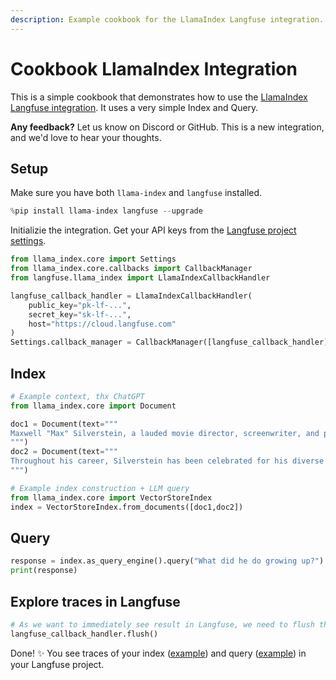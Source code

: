 ```yaml
---
description: Example cookbook for the LlamaIndex Langfuse integration.
---
```


# Cookbook LlamaIndex Integration

This is a simple cookbook that demonstrates how to use the [LlamaIndex Langfuse integration](https://langfuse.com/docs/integrations/llama-index). It uses a very simple Index and Query.

**Any feedback?** Let us know on Discord or GitHub. This is a new integration, and we'd love to hear your thoughts.

## Setup

Make sure you have both `llama-index` and `langfuse` installed.

```python
%pip install llama-index langfuse --upgrade
```

Initializie the integration. Get your API keys from the [Langfuse project settings](https://cloud.langfuse.com).

```python
from llama_index.core import Settings
from llama_index.core.callbacks import CallbackManager
from langfuse.llama_index import LlamaIndexCallbackHandler

langfuse_callback_handler = LlamaIndexCallbackHandler(
    public_key="pk-lf-...",
    secret_key="sk-lf-...",
    host="https://cloud.langfuse.com"
)
Settings.callback_manager = CallbackManager([langfuse_callback_handler])
```

## Index

```python
# Example context, thx ChatGPT
from llama_index.core import Document

doc1 = Document(text="""
Maxwell "Max" Silverstein, a lauded movie director, screenwriter, and producer, was born on October 25, 1978, in Boston, Massachusetts. A film enthusiast from a young age, his journey began with home movies shot on a Super 8 camera. His passion led him to the University of Southern California (USC), majoring in Film Production. Eventually, he started his career as an assistant director at Paramount Pictures. Silverstein's directorial debut, “Doors Unseen,” a psychological thriller, earned him recognition at the Sundance Film Festival and marked the beginning of a successful directing career.
""")
doc2 = Document(text="""
Throughout his career, Silverstein has been celebrated for his diverse range of filmography and unique narrative technique. He masterfully blends suspense, human emotion, and subtle humor in his storylines. Among his notable works are "Fleeting Echoes," "Halcyon Dusk," and the Academy Award-winning sci-fi epic, "Event Horizon's Brink." His contribution to cinema revolves around examining human nature, the complexity of relationships, and probing reality and perception. Off-camera, he is a dedicated philanthropist living in Los Angeles with his wife and two children.
""")
```

```python
# Example index construction + LLM query
from llama_index.core import VectorStoreIndex
index = VectorStoreIndex.from_documents([doc1,doc2])
```

## Query

```python
response = index.as_query_engine().query("What did he do growing up?")
print(response)
```

## Explore traces in Langfuse

```python
# As we want to immediately see result in Langfuse, we need to flush the callback handler
langfuse_callback_handler.flush()
```

Done! ✨ You see traces of your index ([example](https://cloud.langfuse.com/project/clsuh9o2y0000mbztvdptt1mh/traces/e85c648e-c24f-4233-8217-0218c073a720)) and query ([example](https://cloud.langfuse.com/project/clsuh9o2y0000mbztvdptt1mh/traces/892d9e4a-bba3-41a7-b338-501a0d8a873b)) in your Langfuse project.
